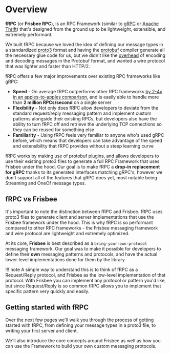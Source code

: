# Overview

**fRPC** (or **Frisbee RPC**), is an <Tooltip tip="Remote Procedure Call">RPC</Tooltip> Framework (similar to [gRPC](https://grpc.io) or
[Apache Thrift](https://thrift.apache.org/)) that's designed from the ground up to be lightweight, extensible, and extremely performant.

We built <Tooltip tip="Frisbee RPC">fRPC</Tooltip> because we loved the idea of defining our message types in a standardized
[proto3](https://protobuf.dev/programming-guides/proto3/) format and having the [protobuf](https://github.com/protocolbuffers/protobuf) compiler generate all the necessary
glue code for us, but we didn't like the [overhead](https://github.com/boguslaw-wojcik/encoding-benchmarks) of encoding and decoding
messages in the <Tooltip tip="Data format used to serialize structured data">Protobuf</Tooltip> format, and wanted a wire protocol that was lighter and faster
than <Tooltip tip="Wire format used for gRPC">HTTP\/2</Tooltip>.

<Tooltip tip="Frisbee RPC">fRPC</Tooltip> offers a few major improvements over existing
RPC frameworks like gRPC:

- **Speed** - On average fRPC outperforms other RPC frameworks [by 2-4x in an apples-to-apples comparison](/performance/grpc-benchmarks), and is easily able to handle more than **2 million RPCs/second** on a single server
- **Flexibility** - Not only does fRPC allow developers to deviate from the standard request/reply messaging pattern and implement custom patterns alongside their existing RPCs, but developers also have the ability to turn fRPC off and retrieve the underlying TCP connections so they can be reused for something else
- **Familiarity** - Using fRPC feels very familiar to anyone who's used gRPC before, which means that developers can take advantage of the speed and extensibility that fRPC provides without a steep learning curve

fRPC works by making use of protobuf plugins, and allows developers to use their existing proto3 files to generate a full
RPC Framework that uses Frisbee under the hood. Our goal is to make fRPC a **drop-in
replacement for gRPC** thanks to its generated interfaces matching gRPC's, however we don't support all of the features that
gRPC does yet, most notable being Streaming and OneOf message types.

## fRPC vs Frisbee

It's important to note the distinction between fRPC and Frisbee. fRPC uses proto3 files to generate client and server
implementations that use the Frisbee framework under the hood. This is why fRPC is so performant compared to other RPC
frameworks - the Frisbee messaging framework and wire protocol are lightweight and extremely optimized.

At its core, **Frisbee** is best described as a `bring-your-own-protocol` messaging framework. Our goal was
to make it possible for developers to define their **own** messaging patterns and protocols, and have the actual
lower-level implementations done for them by the library.

!!! note 
    A simple way to understand this is to think of fRPC as a Request/Reply
    protocol, and Frisbee as the low-level implementation of that protocol. With
    Frisbee you can implement any protocol or pattern you'd like, but since
    Request/Reply is so common fRPC allows you to implement that specific pattern
    very quickly and easily.


## Getting started with fRPC

Over the next few pages we'll walk you through the process of getting started with <Tooltip tip="Frisbee RPC">fRPC</Tooltip>,
from defining your message types in a <Tooltip tip="Syntax used to describe protocol buffers">proto3</Tooltip> file, to writing your first server and client.

We'll also introduce the core concepts around Frisbee as well as how you can use the Framework to build your own custom messaging protocols.

